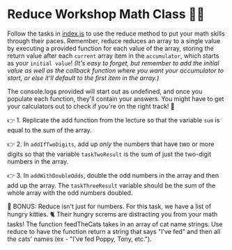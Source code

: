 # Reduce Workshop Math Class 🔢🏫

Follow the tasks in [index.js](index.js) to use the reduce method to put your math skills through their paces. Remember, reduce reduces an array to a single value by executing a provided function for each value of the array, storing the return value after each `current` array item in the `accumulator`, which starts as your `initial value`! *(It's easy to forget, but remember to add the initial value as well as the callback function where you want your accumulator to start, or else it'll default to the first item in the array.)*

The console.logs provided will start out as undefined, and once you populate each function, they'll contain your answers. You might have to get your calculators out to check if you're on the right track! 💯

👉 1. Replicate the add function from the lecture so that the variable `sum` is equal to the sum of the array.

👉 2. In `addIfTwoDigits`, add up *only* the numbers that have two or more digits so that the variable `taskTwoResult` is the sum of just the two-digit numbers in the array.

👉 3. In `addWithDoubleOdds`, double the odd numbers in the array and then add up the array. The `taskThreeResult` variable should be the sum of the whole array with the odd numbers doubled.

🌟 BONUS: Reduce isn't just for numbers. For this task, we have a list of hungry kitties. 🐈 Their hungry screms are distracting you from your math tasks! The function feedTheCats takes in an array of cat name strings. Use reduce to have the function return a string that says "I've fed" and then all the cats' names (ex - "I've fed Poppy, Tony, etc.").